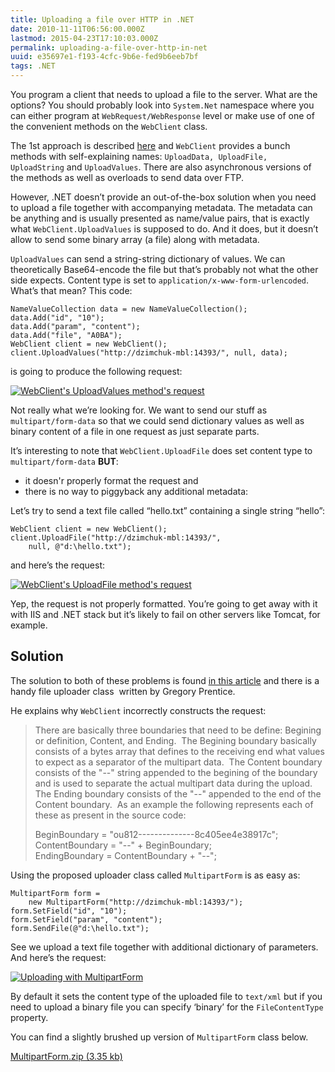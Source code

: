 ```yaml
---
title: Uploading a file over HTTP in .NET
date: 2010-11-11T06:56:00.000Z
lastmod: 2015-04-23T17:10:03.000Z
permalink: uploading-a-file-over-http-in-net
uuid: e35697e1-f193-4cfc-9b6e-fed9b6eeb7bf
tags: .NET
---
```


You program a client that needs to upload a file to the server. What are the options? You should probably look into `System.Net` namespace where you can either program at `WebRequest/WebResponse` level or make use of one of the convenient methods on the `WebClient` class.

The 1st approach is described [here](http://msdn.microsoft.com/en-us/library/debx8sh9.aspx) and `WebClient` provides a bunch methods with self-explaining names: `UploadData, UploadFile, UploadString` and `UploadValues`. There are also asynchronous versions of the methods as well as overloads to send data over FTP.

However, .NET doesn’t provide an out-of-the-box solution when you need to upload a file together with accompanying metadata. The metadata can be anything and is usually presented as name/value pairs, that is exactly what `WebClient.UploadValues` is supposed to do. And it does, but it doesn’t allow to send some binary array (a file) along with metadata.

`UploadValues` can send a string-string dictionary of values. We can theoretically Base64-encode the file but that’s probably not what the other side expects. Content type is set to `application/x-www-form-urlencoded`. What’s that mean? This code:

```
NameValueCollection data = new NameValueCollection();
data.Add("id", "10");
data.Add("param", "content");
data.Add("file", "A0BA");
WebClient client = new WebClient();
client.UploadValues("http://dzimchuk-mbl:14393/", null, data);
```

is going to produce the following request:

[![WebClient's UploadValues method's request](https://blogcontent.azureedge.net/upload_values_thumb.png "WebClient's UploadValues method's request")](https://blogcontent.azureedge.net/upload_values.png) 

Not really what we’re looking for. We want to send our stuff as `multipart/form-data` so that we could send dictionary values as well as binary content of a file in one request as just separate parts.

It’s interesting to note that `WebClient.UploadFile` does set content type to `multipart/form-data` **BUT**:

*   it doesn'r properly format the request and
*   there is no way to piggyback any additional metadata:

Let’s try to send a text file called “hello.txt” containing a single string “hello”:

```
WebClient client = new WebClient();
client.UploadFile("http://dzimchuk-mbl:14393/", 
    null, @"d:\hello.txt");
```

and here’s the request:

[![WebClient's UploadFile method's request](https://blogcontent.azureedge.net/upload_file_thumb.png "WebClient's UploadFile method's request")](https://blogcontent.azureedge.net/upload_file.png)

Yep, the request is not properly formatted. You’re going to get away with it with IIS and .NET stack but it’s likely to fail on other servers like Tomcat, for example.

## Solution

The solution to both of these problems is found [in this article](http://www.c-sharpcorner.com/UploadFile/gregoryprentice/DotNetBugs12062005230632PM/DotNetBugs.aspx) and there is a handy file uploader class  written by Gregory Prentice.

He explains why `WebClient` incorrectly constructs the request:

> There are basically three boundaries that need to be define: Begining or definition, Content, and Ending.  The Begining boundary basically consists of a bytes array that defines to the receiving end what values to expect as a separator of the multipart data.  The Content boundary consists of the "--" string appended to the begining of the boundary and is used to separate the actual multipart data during the upload.  The Ending boundary consists of the "--" appended to the end of the Content boundary.  As an example the following represents each of these as present in the source code:
> 
>   
> BeginBoundary = "ou812--------------8c405ee4e38917c";  
> ContentBoundary = "--" + BeginBoundary;  
> EndingBoundary = ContentBoundary + "--";

Using the proposed uploader class called `MultipartForm` is as easy as:

```
MultipartForm form = 
    new MultipartForm("http://dzimchuk-mbl:14393/");
form.SetField("id", "10");
form.SetField("param", "content");
form.SendFile(@"d:\hello.txt");
```

See we upload a text file together with additional dictionary of parameters. And here’s the request:

[![Uploading with MultipartForm](https://blogcontent.azureedge.net/upload_correct_thumb.png "Uploading with MultipartForm")](https://blogcontent.azureedge.net/upload_correct.png)

By default it sets the content type of the uploaded file to `text/xml` but if you need to upload a binary file you can specify ‘binary’ for the `FileContentType` property.

You can find a slightly brushed up version of `MultipartForm` class below.

[MultipartForm.zip (3.35 kb)](https://blogcontent.azureedge.net/2010%2f11%2fMultipartForm.zip)